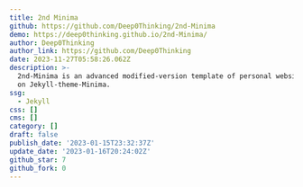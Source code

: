 ```yaml
---
title: 2nd Minima
github: https://github.com/Deep0Thinking/2nd-Minima
demo: https://deep0thinking.github.io/2nd-Minima/
author: Deep0Thinking
author_link: https://github.com/Deep0Thinking
date: 2023-11-27T05:58:26.062Z
description: >-
  2nd-Minima is an advanced modified-version template of personal websites based
  on Jekyll-theme-Minima.
ssg:
  - Jekyll
css: []
cms: []
category: []
draft: false
publish_date: '2023-01-15T23:32:37Z'
update_date: '2023-01-16T20:24:02Z'
github_star: 7
github_fork: 0
---
```

